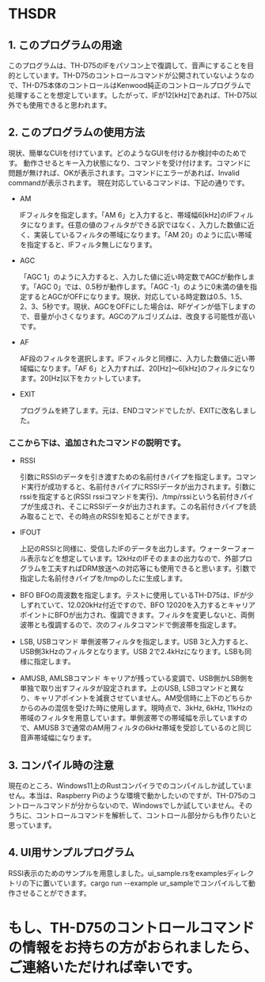 # THSDR
## 1. このプログラムの用途
このプログラムは、TH-D75のIFをパソコン上で復調して、音声にすることを目的としています。TH-D75のコントロールコマンドが公開されていないようなので、TH-D75本体のコントロールはKenwood純正のコントロールプログラムで処理することを想定しています。したがって、IFが12[kHz]であれば、TH-D75以外でも使用できると思われます。
## 2. このプログラムの使用方法
現状、簡単なCUIを付けています。どのようなGUIを付けるか検討中のためです。
動作させるとキー入力状態になり、コマンドを受け付けます。コマンドに問題が無ければ、OKが表示されます。コマンドにエラーがあれば、Invalid commandが表示されます。
現在対応しているコマンドは、下記の通りです。
- AM

  IFフィルタを指定します。「AM 6」と入力すると、帯域幅6[kHz]のIFフィルタになります。任意の値のフィルタができる訳ではなく、入力した数値に近く、実装しているフィルタの帯域になります。「AM 20」のように広い帯域を指定すると、IFフィルタ無しになります。
- AGC
  
  「AGC 1」のように入力すると、入力した値に近い時定数でAGCが動作します。「AGC 0」では、0.5秒が動作します。「AGC -1」のように0未満の値を指定するとAGCがOFFになります。現状、対応している時定数は0.5、1.5、2、3、5秒です。現状、AGCをOFFにした場合は、RFゲインが低下しますので、音量が小さくなります。AGCのアルゴリズムは、改良する可能性が高いです。
- AF
  
  AF段のフィルタを選択します。IFフィルタと同様に、入力した数値に近い帯域幅になります。「AF 6」と入力すれば、20[Hz]～6[kHz]のフィルタになります。20[Hz]以下をカットしています。
- EXIT
  
  プログラムを終了します。元は、ENDコマンドでしたが、EXITに改名しました。

### ここから下は、追加されたコマンドの説明です。
- RSSI

  引数にRSSIのデータを引き渡すための名前付きパイプを指定します。コマンド実行が成功すると、名前付きパイプにRSSIデータが出力されます。引数にrssiを指定すると(RSSI rssiコマンドを実行)、/tmp/rssiという名前付きパイプが生成され、そこにRSSIデータが出力されます。この名前付きパイプを読み取ることで、その時点のRSSIを知ることができます。
  
- IFOUT

  上記のRSSIと同様に、受信したIFのデータを出力します。ウォーターフォール表示などを想定しています。12kHzのIFそのままの出力なので、外部プログラムを工夫すればDRM放送への対応等にも使用できると思います。引数で指定した名前付きパイプを/tmpのしたに生成します。

- BFO
  BFOの周波数を指定します。テストに使用しているTH-D75は、IFが少しずれていて、12.020kHz付近ですので、BFO 12020を入力するとキャリアポイントにBFOが出力され、復調できます。フィルタを変更しないと、両側波帯とも復調するので、次のフィルタコマンドで側波帯を指定します。
  
- LSB, USBコマンド
  単側波帯フィルタを指定します。USB 3と入力すると、USB側3kHzのフィルタとなります。USB 2で2.4kHzになります。LSBも同様に指定します。
  
- AMUSB, AMLSBコマンド
  キャリアが残っている変調で、USB側かLSB側を単独で取り出すフィルタが設定されます。上のUSB, LSBコマンドと異なり、キャリアポイントを減衰させていません。AM受信時に上下のどちらかからのみの混信を受けた時に使用します。現時点で、3kHz, 6kHz, 11kHzの帯域のフィルタを用意しています。単側波帯での帯域幅を示していますので、AMUSB 3で通常のAM用フィルタの6kHz帯域を受診しているのと同じ音声帯域幅になります。

## 3. コンパイル時の注意

現在のところ、Windows11上のRustコンパイラでのコンパイルしか試していません。本当は、Raspberry Piのような環境で動かしたいのですが、TH-D75のコントロールコマンドが分からないので、Windowsでしか試していません。そのうちに、コントロールコマンドを解析して、コントロール部分からも作りたいと思っています。

## 4. UI用サンプルプログラム
RSSI表示のためのサンプルを用意しました。ui_sample.rsをexamplesディレクトリの下に置いています。cargo run --example ur_sampleでコンパイルして動作させることができます。


# もし、TH-D75のコントロールコマンドの情報をお持ちの方がおられましたら、ご連絡いただければ幸いです。
